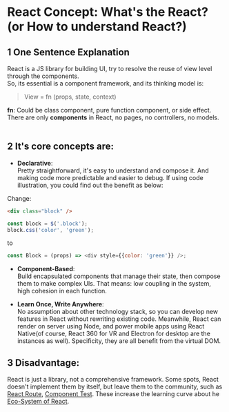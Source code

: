 # React Concept: What's the React? (or How to understand React?)
## 1 One Sentence Explanation <br>
React is a JS library for building UI, try to resolve the reuse of view level through the components.<br>
So, its essential is a component framework, and its thinking model is:<br>

> View = fn (props, state, context)<br>

**fn**: Could be class component, pure function component, or side effect.<br>
There are only **components** in React, no pages, no controllers, no models.<br>
<br>

## 2 It's **core concepts** are:<br>

- **Declarative**:<br>
Pretty straightforward, it's easy to understand and compose it. And making code more predictable and easier to debug. If using code illustration, you could find out the benefit as below:<br>

Change:
```html 
<div class="block" />
```
```js
const block = $('.block');
block.css('color', 'green');
```
to<br>
```js
const Block = (props) => <div style={{color: 'green'}} />;
```
- **Component-Based**:<br>
Build encapsulated components that manage their state, then compose them to make complex UIs. That means: low coupling in the system, high cohesion in each function.<br>

- **Learn Once, Write Anywhere**:<br>
No assumption about other technology stack, so you can develop new features in React without rewriting existing code. Meanwhile, React can render on server using Node, and power mobile apps using React Native(of course, React 360 for VR and Electron for desktop are the instances as well). Specificity, they are all benefit from the virtual DOM.<br>

## 3 Disadvantage:<br>
React is just a library, not a comprehensive framework. Some spots, React doesn't implement them by itself, but leave them to the community, such as [React Route](https://reactrouter.com/en/main), [Component Test](https://www.freecodecamp.org/news/testing-react-hooks/). These increase the learning curve about he [Eco-System of React](#EcoSystem).